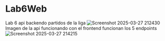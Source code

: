 # Lab6Web
Lab 6 api backendo partidos de la liga
![Screenshot 2025-03-27 212430](https://github.com/user-attachments/assets/26279574-47ec-4d18-a789-f101da07aa5a)
Imagen de la api funcionando con el frontend funcionan los 5 endpoints
![Screenshot 2025-03-27 214215](https://github.com/user-attachments/assets/8eaeeebb-8e38-4237-a61a-a19caba256b5)

